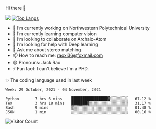 Hi there 👋

![](https://github-readme-stats.vercel.app/api?username=Raohaocheng)
[![Top Langs](https://github-readme-stats.vercel.app/api/top-langs/?username=Raohaocheng&layout=compact)](https://github.com/anuraghazra/github-readme-stats)

- 🔭 I’m currently working on Northwestern Polytechnical University
- 🌱 I’m currently learning computer vision
- 👯 I’m looking to collaborate on Archaic-Atom
- 🤔 I’m looking for help with Deep learning
- 💬 Ask me about stereo matching
- 📫 How to reach me: raoxi36@foxmail.com
- 😄 Pronouns: Jack Rao
- ⚡ Fun fact: I can't believe I'm a PHD.

✨ The coding language used in last week
<!--START_SECTION:waka-->
```text
Week: 29 October, 2021 - 04 November, 2021

Python       7 hrs 6 mins    ████████████████▓░░░░░░░░   67.12 % 
TeX          3 hrs 18 mins   ███████▓░░░░░░░░░░░░░░░░░   31.17 % 
Bash         9 mins          ▒░░░░░░░░░░░░░░░░░░░░░░░░   01.48 % 
JSON         1 min           ░░░░░░░░░░░░░░░░░░░░░░░░░   00.16 % 
```
<!--END_SECTION:waka-->

![Visitor Count](https://profile-counter.glitch.me/Raohaocheng/count.svg)
